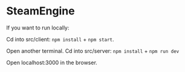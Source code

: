 # SteamEngine

If you want to run locally:

Cd into src/client:
`npm install` + 
`npm start`.

Open another terminal.
Cd into src/server:
`npm install` + 
`npm run dev`

Open localhost:3000 in the browser.
